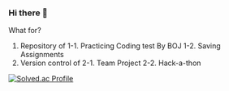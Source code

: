 ### Hi there 👋

What for?
1. Repository of
  1-1. Practicing Coding test By BOJ
  1-2. Saving Assignments
2. Version control of
  2-1. Team Project
  2-2. Hack-a-thon

  [![Solved.ac Profile](http://mazassumnida.wtf/api/v2/generate_badge?boj=eutopia115)](https://solved.ac/eutopia115/)  
